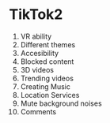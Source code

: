 # TikTok2

1. VR ability
2. Different themes
3. Accesibility
4. Blocked content
5. 3D videos
6. Trending videos
7. Creating Music
8. Location Services 
9. Mute background noises
10. Comments

